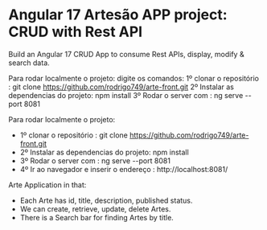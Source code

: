 # Angular 17 Artesão APP project: CRUD with Rest API

Build an Angular 17 CRUD App to consume Rest APIs, display, modify & search data.

Para rodar localmente o projeto:
digite os comandos:
1º clonar o repositório : git clone https://github.com/rodrigo749/arte-front.git
2º Instalar as dependencias do projeto: npm install
3º Rodar o server com : ng serve --port 8081

Para rodar localmente o projeto:
- 1º clonar o repositório : git clone https://github.com/rodrigo749/arte-front.git
- 2º Instalar as dependencias do projeto: npm install
- 3º Rodar o server com : ng serve --port 8081
- 4º Ir ao navegador e inserir o endereço : http://localhost:8081/

Arte Application in that:
- Each Arte has id, title, description, published status.
- We can create, retrieve, update, delete Artes.
- There is a Search bar for finding Artes by title.

